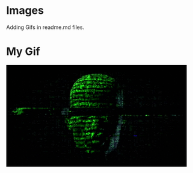 # Images
Adding Gifs in readme.md files.

# My Gif

![](https://github.com/FSa-git/Images/blob/main/giphy.gif)
